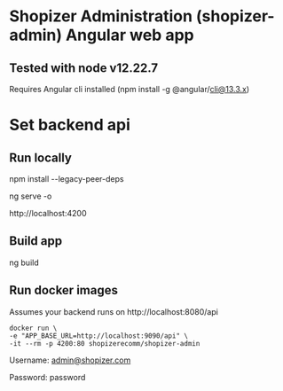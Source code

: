 # Shopizer Administration (shopizer-admin) Angular web app


## Tested with node v12.22.7

Requires Angular cli installed (npm install -g @angular/cli@13.3.x)

# Set backend api



## Run locally

npm install --legacy-peer-deps

ng serve -o

http://localhost:4200

## Build app
ng build 

## Run docker images

Assumes your backend runs on http://localhost:8080/api

```
docker run \
-e "APP_BASE_URL=http://localhost:9090/api" \
-it --rm -p 4200:80 shopizerecomm/shopizer-admin
```

Username: admin@shopizer.com

Password: password
